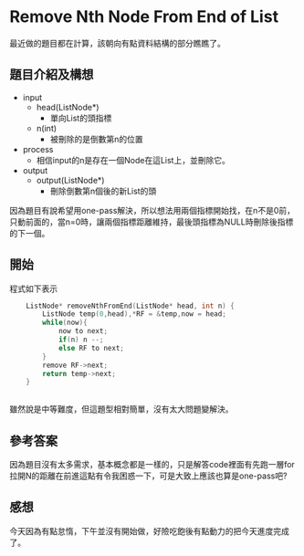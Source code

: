 # Remove Nth Node From End of List
最近做的題目都在計算，該朝向有點資料結構的部分瞧瞧了。

## 題目介紹及構想
- input
  - head(ListNode*)
    - 單向List的頭指標
  - n(int)
    - 被刪除的是倒數第n的位置
- process
  - 相信input的n是存在一個Node在這List上，並刪除它。
- output
  - output(ListNode*)
    - 刪除倒數第n個後的新List的頭

因為題目有說希望用one-pass解決，所以想法用兩個指標開始找，在n不是0前，只動前面的，當n=0時，讓兩個指標距離維持，最後頭指標為NULL時刪除後指標的下一個。

## 開始
程式如下表示
``` C++ =
    ListNode* removeNthFromEnd(ListNode* head, int n) {
        ListNode temp(0,head),*RF = &temp,now = head;
        while(now){
            now to next;
            if(n) n --;
            else RF to next;
        }
        remove RF->next;
        return temp->next;
    }
    
```

雖然說是中等難度，但這題型相對簡單，沒有太大問題變解決。

## 參考答案
因為題目沒有太多需求，基本概念都是一樣的，只是解答code裡面有先跑一層for拉開N的距離在前進這點有令我困惑一下，可是大致上應該也算是one-pass吧?

## 感想
今天因為有點怠惰，下午並沒有開始做，好險吃飽後有點動力的把今天進度完成了。
